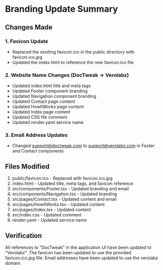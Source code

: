 # Branding Update Summary

## Changes Made

### 1. Favicon Update
- Replaced the existing favicon.ico in the public directory with favicon.ico.jpg
- Updated the index.html to reference the new favicon.ico file

### 2. Website Name Changes (DocTweak → Verolabz)
- Updated index.html title and meta tags
- Updated Footer component branding
- Updated Navigation component branding
- Updated Contact page content
- Updated HowItWorks page content
- Updated Index page content
- Updated CSS file comment
- Updated render.yaml service name

### 3. Email Address Updates
- Changed support@doctweak.com to support@verolabz.com in Footer and Contact components

## Files Modified
1. public/favicon.ico - Replaced with favicon.ico.jpg
2. index.html - Updated title, meta tags, and favicon reference
3. src/components/Footer.tsx - Updated branding and email
4. src/components/Navigation.tsx - Updated branding
5. src/pages/Contact.tsx - Updated content and email
6. src/pages/HowItWorks.tsx - Updated content
7. src/pages/Index.tsx - Updated content
8. src/index.css - Updated comment
9. render.yaml - Updated service name

## Verification
All references to "DocTweak" in the application UI have been updated to "Verolabz".
The favicon has been updated to use the provided favicon.ico.jpg file.
Email addresses have been updated to use the verolabz domain.
